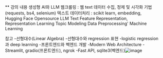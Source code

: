** 강의 내용
생성형 AI와 LLM 
웹크롤링 : 웹 text 데이터 수집, 정제 및 시각화 기법(requests, bs4, selenium)
텍스트 데이터처리 : scikit learn, embedding, Hugging Face Opensource LLM
Text Feature Representation, Representation Learning
Topic Modeling
Data Preprocessing'
Machine Learning 


참고
-선형대수(Linear Algebra)
-선형대수와 regression 표현
-logistic regression과 deep learning
-프론트엔드와 벡엔드 개발
-Modern Web Architecture 
-Streamlit, gradio(프론트엔드), ngrok
-Fast API, sqlite3(벡엔드)![image](https://github.com/user-attachments/assets/fa261630-ff56-4884-ad7b-059f032ca4d2)
